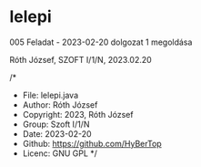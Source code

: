 # lelepi
005 Feladat - 2023-02-20 dolgozat 1 megoldása

Róth József, SZOFT I/1/N, 2023.02.20

/*
* File: lelepi.java
* Author: Róth József
* Copyright: 2023, Róth József
* Group: Szoft I/1/N
* Date: 2023-02-20
* Github: https://github.com/HyBerTop
* Licenc: GNU GPL
*/
